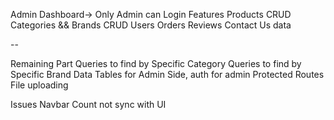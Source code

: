 Admin Dashboard-> Only Admin can Login
Features
Products CRUD
Categories && Brands CRUD
Users
Orders
Reviews
Contact Us data

--

Remaining Part
Queries to find by Specific Category
Queries to find by Specific Brand
Data Tables for Admin Side, auth for admin
Protected Routes
File uploading

Issues
Navbar Count not sync with UI
